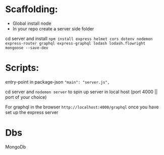 # Scaffolding:

- Global install node
- In your repo create a server side folder 

cd server and install
`npm install express helmet cors dotenv nodemon express-router graphql express-graphql lodash lodash.flowright mongoose --save-dev`

# Scripts:

entry-point in package-json
 `"main": "server.js",`

cd server and `nodemon server` to spin up server in local host (port 4000 || port of your choice)

For graphql in the browser `http://localhost:4000/graphql` once you have set up the express server 

# Dbs
MongoDb